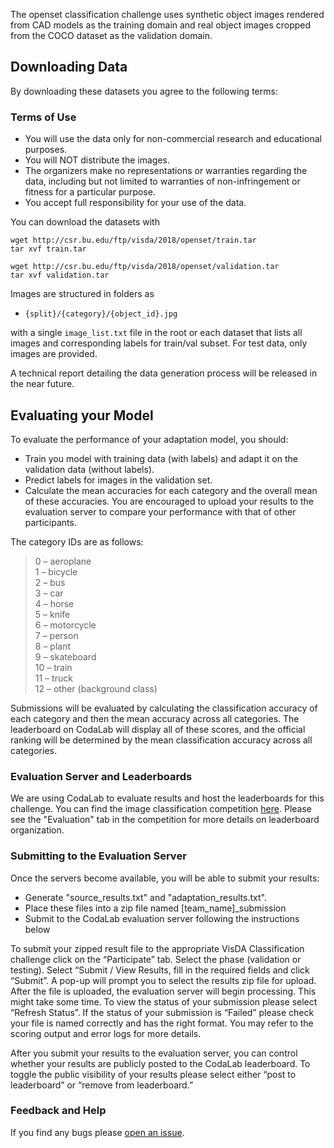 The openset classification challenge uses synthetic object images rendered from CAD models as the training domain and real object images cropped from the COCO dataset as the validation domain.

## Downloading Data

By downloading these datasets you agree to the following terms:

### Terms of Use
- You will use the data only for non-commercial research and educational purposes.
- You will NOT distribute the images.
- The organizers make no representations or warranties regarding the data, including but not limited to warranties of non-infringement or fitness for a particular purpose.
- You accept full responsibility for your use of the data.

You can download the datasets with 
    
    wget http://csr.bu.edu/ftp/visda/2018/openset/train.tar
    tar xvf train.tar
    
    wget http://csr.bu.edu/ftp/visda/2018/openset/validation.tar
    tar xvf validation.tar  
    
Images are structured in folders as 

- `{split}/{category}/{object_id}.jpg`

with a  single `image_list.txt` file in the root or each dataset that lists all images and corresponding labels for train/val subset. For test data, only images are provided. 

A technical report detailing the data generation process will be released in the near future. 

<!---
## Baselines and Rules

We have several baseline models with data readers in the [`/model`](model) folder. Each model has a short README on how to run it.

- "Adversarial Discriminative Domain Adaptation" (ADDA) with LeNet and VGG16 in Tensorflow [`arxiv`](https://arxiv.org/abs/1702.05464)
- "Learning Transferable Features with Deep Adaptation Networks" (DAN) with Alexnet in Caffe [`arxiv`](https://arxiv.org/pdf/1502.02791)
- "Deep CORAL: Correlation Alignment for Deep Domain Adaptation" with Alexnet in Caffe [`arxiv`](https://arxiv.org/abs/1607.01719)

Please refer to the [challenge rules](http://ai.bu.edu/visda-2017/) for specific guidelines your method must follow.
-->

## Evaluating your Model

To evaluate the performance of your adaptation model, you should:
- Train you model with training data (with labels) and adapt it on the validation data (without labels).
- Predict labels for images in the validation set.
- Calculate the mean accuracies for each category and the overall mean of these accuracies. You are encouraged to upload your results to the evaluation server to compare your performance with that of other participants. 

The category IDs are as follows:
> 0 – aeroplane  
> 1 – bicycle  
> 2 – bus  
> 3 – car  
> 4 – horse  
> 5 – knife  
> 6 – motorcycle  
> 7 – person  
> 8 – plant  
> 9 – skateboard  
> 10 – train  
> 11 – truck  
> 12 – other (background class)  
 

Submissions will be evaluated by calculating the classification accuracy of each category and then the mean accuracy across all categories. The leaderboard on CodaLab will display all of these scores, and the official ranking will be determined by the mean classification accuracy across all categories. 

### Evaluation Server and Leaderboards
 
We are using CodaLab to evaluate results and host the leaderboards for this challenge. You can find the image classification competition [here](https://competitions.codalab.org/competitions/19113). Please see the "Evaluation" tab in the competition for more details on leaderboard organization. 

### Submitting to the Evaluation Server
 
Once the servers become available, you will be able to submit your results:
- Generate "source_results.txt" and "adaptation_results.txt".
- Place these files into a zip file named [team_name]_submission
- Submit to the CodaLab evaluation server following the instructions below

To submit your zipped result file to the appropriate VisDA Classification challenge click on the “Participate” tab. Select the phase (validation or testing). Select “Submit / View Results, fill in the required fields and click “Submit”. A pop-up will prompt you to select the results zip file for upload. After the file is uploaded, the evaluation server will begin processing. This might take some time. To view the status of your submission please select “Refresh Status”. If the status of your submission is “Failed” please check your file is named correctly and has the right format. You may refer to the scoring output and error logs for more details.

After you submit your results to the evaluation server, you can control whether your results are publicly posted to the CodaLab leaderboard. To toggle the public visibility of your results please select either “post to leaderboard” or “remove from leaderboard.” 

### Feedback and Help
If you find any bugs please [open an issue](https://github.com/VisionLearningGroup/visda-2018-public/issues).
